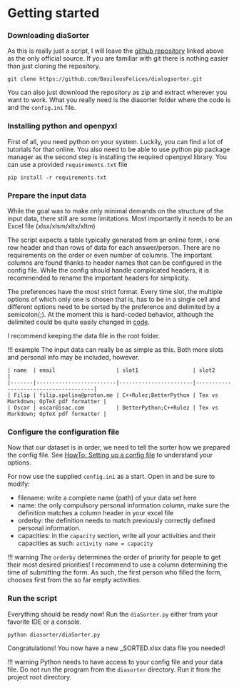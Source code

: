 # Getting started

### Downloading diaSorter

As this is really just a script, I will leave the [github repository](https://github.com/BasileosFelices/dialogsorter.git) linked above as the only official source.
If you are familiar with git there is nothing easier than just cloning the repository.

```shell
git clone https://github.com/BasileosFelices/dialogsorter.git
```

You can also just download the repository as zip and extract wherever you want to work. What you really need is the diasorter folder where the code is and the `config.ini` file.

### Installing python and openpyxl

First of all, you need python on your system. Luckily, you can find a lot of tutorials for that online. You also need to be able to use
python pip package manager as the second step is installing the required openpyxl library. You can use a provided `requirements.txt` file

```shell
pip install -r requirements.txt
```

### Prepare the input data

While the goal was to make only minimal demands on the structure of the input data, there still are some limitations. Most importantly it needs to be an Excel file (xlsx/xlsm/xltx/xltm)

The script expects a table typically generated from an online form, i one row header and than rows of data for each answer/person. There are no requirements on the order or even number of columns. The important columns are found thanks to header names that can be configured in the config file. While the config should handle complicated headers, it is recommended to rename the important headers for simplicity.

The preferences have the most strict format. Every time slot, the multiple options of which only one is chosen that is, has to be in a single cell and different options need to be sorted by the preference and delimited by a semicolon(;). At the moment this is hard-coded behavior, although the delimited could be quite easily changed in [code](reference/Person.md). 

I recommend keeping the data file in the root folder. 

!!! example
    The input data can really be as simple as this. Both more slots and personal info may be included, however.

    | name  | email                   | slot1                 | slot2                                |
    |-------|-------------------------|-----------------------|--------------------------------------|
    | Filip | filip.spelina@proton.me | C++Rulez;BetterPython | Tex vs Markdown; OpTeX pdf formatter |
    | Oscar | oscar@isac.com          | BetterPython;C++Rulez | Tex vs Markdown; OpTeX pdf formatter |

### Configure the configuration file

Now that our dataset is in order, we need to tell the sorter how we prepared the config file.
See [HowTo: Setting up a config file](setting-config.md) to understand your options.

For now use the supplied `config.ini` as a start. Open in and be sure to modify:
- filename: write a complete name (path) of your data set here
- name: the only compulsory personal information column, make sure the definition matches a column header in your excel file
- orderby: the definition needs to match previously correctly defined personal information.
- capacities: in the `capacity` section, write all your activities and their capacities as such: `activity name = capacity`

!!! warning
    The `orderby` determines the order of priority for people to get their most desired priorities! I recommend to use a column determining the time of submitting the form. As such, the first person who filled the form, chooses first from the so far empty activities.

### Run the script

Everything should be ready now! Run the `diaSorter.py` either from your favorite IDE or a console.

```shell
python diasorter/diaSorter.py
```

Congratulations! You now have a new _SORTED.xlsx data file you needed!

!!! warning
    Python needs to have access to your config file and your data file. Do not run the program from the `diasorter` directory. Run it from the project root directory.

